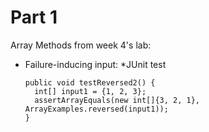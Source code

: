 # Part 1
Array Methods from week 4's lab:
* Failure-inducing input:
    *JUnit test
  ```
  public void testReversed2() {
    int[] input1 = {1, 2, 3};
    assertArrayEquals(new int[]{3, 2, 1}, ArrayExamples.reversed(input1));
  }
  ```
